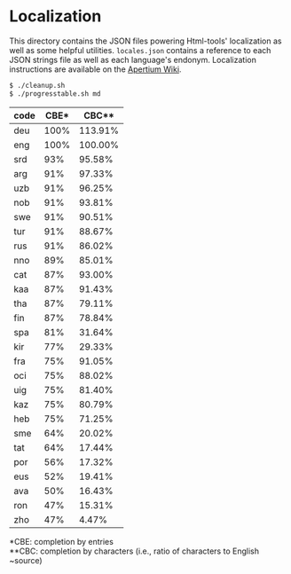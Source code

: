 Localization
============

This directory contains the JSON files powering Html-tools' localization as well as some helpful utilities. `locales.json` contains a reference to each JSON strings file as well as each language's endonym. Localization instructions are available on the [Apertium Wiki](http://wiki.apertium.org/wiki/Apertium-html-tools).

```bash
$ ./cleanup.sh
$ ./progresstable.sh md
```

| code | CBE* | CBC** |
|------|------|-------|
| deu  | 100% | 113.91% |
| eng  | 100% | 100.00% |
| srd  | 93% | 95.58% |
| arg  | 91% | 97.33% |
| uzb  | 91% | 96.25% |
| nob  | 91% | 93.81% |
| swe  | 91% | 90.51% |
| tur  | 91% | 88.67% |
| rus  | 91% | 86.02% |
| nno  | 89% | 85.01% |
| cat  | 87% | 93.00% |
| kaa  | 87% | 91.43% |
| tha  | 87% | 79.11% |
| fin  | 87% | 78.84% |
| spa  | 81% | 31.64% |
| kir  | 77% | 29.33% |
| fra  | 75% | 91.05% |
| oci  | 75% | 88.02% |
| uig  | 75% | 81.40% |
| kaz  | 75% | 80.79% |
| heb  | 75% | 71.25% |
| sme  | 64% | 20.02% |
| tat  | 64% | 17.44% |
| por  | 56% | 17.32% |
| eus  | 52% | 19.41% |
| ava  | 50% | 16.43% |
| ron  | 47% | 15.31% |
| zho  | 47% | 4.47% |

\*CBE: completion by entries<br>
\**CBC: completion by characters (i.e., ratio of characters to English ~source)
